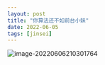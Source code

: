 ```yaml
---
layout: post
title: "你算法还不如前台小妹"
date: 2022-06-05
tags: [jinsei]
---
```


![image-20220606210301764](https://raw.githubusercontent.com/randoruf/photo-asset-repo/main/imgs/image-20220606210301764.png)
